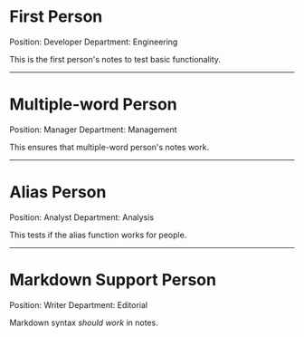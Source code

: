 # First Person
Position: Developer
Department: Engineering

This is the first person's notes to test basic functionality.

---

# Multiple-word Person
Position: Manager
Department: Management

This ensures that multiple-word person's notes work.

---

# Alias Person
Position: Analyst
Department: Analysis

This tests if the alias function works for people.

---

# Markdown Support Person
Position: Writer
Department: Editorial

Markdown syntax _should_ *work* in notes.
